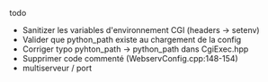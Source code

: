  todo

  - Sanitizer les variables d'environnement CGI (headers → setenv)
  - Valider que python_path existe au chargement de la config
  - Corriger typo pyhton_path → python_path dans CgiExec.hpp
  - Supprimer code commenté (WebservConfig.cpp:148-154)
  - multiserveur / port
  
